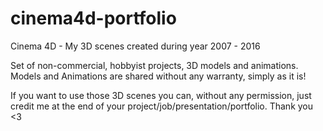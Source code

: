# cinema4d-portfolio
Cinema 4D - My 3D scenes created during year 2007 - 2016

Set of non-commercial, hobbyist projects, 3D models and animations. Models and Animations are shared without any warranty, simply as it is!

If you want to use those 3D scenes you can, without any permission, just credit me at the end of your project/job/presentation/portfolio. Thank you <3
